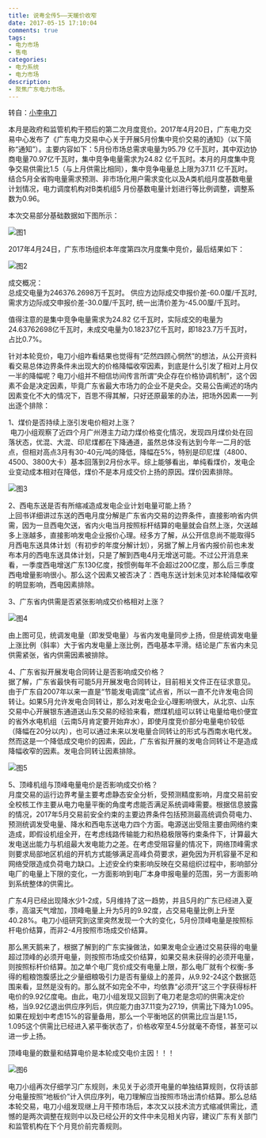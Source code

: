 ```yaml
---
title: 说粤全传5——天暖价收窄
date: 2017-05-15 17:10:04
comments: true
tags:
- 电力市场
- 售电
categories:
- 电力系统
- 电力市场
description:
- 聚焦广东电力市场。
---
```

转自：[小李电刀](https://mp.weixin.qq.com/s?__biz=MzA5MjI3OTAwMQ==&mid=2650927681&idx=1&sn=8d23c68cb79b103bb93c3850f9dd1905&chksm=8b9acbf7bced42e1f4298aa1ee6d6a6641cd3c870c3bb06e0d69ea33a77daff368f0853041db&scene=0#rd)

本月是政府和监管机构干预后的第二次月度竞价。2017年4月20日，广东电力交易中心发布了《广东电力交易中心关于开展5月份集中竞价交易的通知》（以下简称“通知”）。主要内容如下：5月份市场总需求电量为95.79 亿千瓦时，其中双边协商电量70.97亿千瓦时，集中竞争电量需求为24.82 亿千瓦时。本月的月度集中竞争交易供需比1.5（与上月供需比相同），集中竞争电量总上限为37.11 亿千瓦时。结合5月全省购电量需求预测、非市场化用户需求变化以及A类机组月度基数电量计划情况，电力调度机构对B类机组5 月份基数电量计划进行等比例调整，调整系数为0.96。

<!-- more -->

本次交易部分基础数据如下图所示：

![图1](http://i1.piimg.com/594442/c5b0eae4e120515d.jpg)

2017年4月24日，广东市场组织本年度第四次月度集中竞价，最后结果如下：

![图2](http://i1.piimg.com/594442/91ac3b537155bd7c.jpg)

成交概况：  
总成交电量为246376.2698万千瓦时。 供应方边际成交申报价差-60.0厘/千瓦时, 需求方边际成交申报价差-30.0厘/千瓦时, 统一出清价差为-45.00厘/千瓦时。

值得注意的是集中竞争电量需求为24.82 亿千瓦时，实际成交的电量为24.63762698亿千瓦时，未成交电量为0.18237亿千瓦时，即1823.7万千瓦时，占比0.7%。

针对本轮竞价，电刀小组咋看结果也觉得有“茫然四顾心惘然”的想法，从公开资料看交易总体边界条件未出现大的价格降幅收窄因素，到底是什么引发了相对上月仅一半的降幅呢？电刀小组并不相信坊间传言所谓“央企存在价格协调机制”，这个因素不会是决定因素，毕竟广东省最大市场力的企业不是央企。交易公告阐述的场内因素变化不大的情况下，百思不得其解，只好还原最笨的办法，把场外因素一一列出逐个排除：

1、煤价是否持续上涨引发电价相对上涨？  
 电刀小组观察了近四个月广州港主力动力煤价格变化情况，发现四月煤价处在回落状态，优混、大混、印尼煤都在下降通道，虽然总体没有达到今年一二月的低点，但相对高点3月有30-40元/吨的降低，降幅在5%，特别是印尼煤（4800、4500、3800大卡）基本回落到2月份水平。综上能够看出，单纯看煤价，发电企业变动成本相对在降低，煤价不是本月成交价上扬的原因。煤价因素排除。

![图3](http://i1.piimg.com/594442/15ee4451c9a54038.jpg)

2、西电东送是否有所缩减造成发电企业计划电量可能上扬？  
上回书详细讲过东送的西电月度分解是广东省内交易的边界条件，直接影响省内供需，因为一旦西电欠送，省内火电当月按照标杆结算的电量就会自然上涨，欠送越多上涨越多，直接影响发电企业报价心理。经多方了解，从公开信息尚不能取得5月西电东送具体计划（有初步的年度分解计划），另据了解上月省内报价前也未发布本月的西电东送具体计划，只是了解到西电4月无增送可能。不过公开消息来看，一季度西电增送广东130亿度，按惯例每年不会超过200亿度，那么后三季度西电增量影响很小。那么这个因素又被否决了：西电东送计划未见对本轮降幅收窄的明显影响，西电因素排除。

3、广东省内供需是否紧张影响成交价格相对上涨？

![图4](http://i1.piimg.com/594442/e7ce4541131c5c1b.jpg)

由上图可见，统调发电量（即发受电量）与省内发电量同步上扬，但是统调发电量上涨比例（斜率）大于省内发电量上涨比例，西电基本平滑。结论是广东省内未见供需紧张，省内供需因素被排除。

4、广东省拟开展发电合同转让是否影响成交价格？  
据了解，广东省最快有可能5月开展发电合同转让，目前相关文件正在征求意见。由于广东自2007年以来一直是“节能发电调度”试点省，所以一直不允许发电合同转让。如果5月允许发电合同转让，那么对发电企业心理影响很大，从北京、山东交易中心开展银东通道送山东交易的经验来看，燃煤机组可以转让电量给电价便宜的省外水电机组（云南5月肯定要开始弃水），即使月度竞价部分电量电价较低（降幅在20分以内），也可以通过未来以发电量合同转让的形式与西南水电代发。然而这是一个降低成交电价的因素，因此，广东省拟开展的发电合同转让不是造成降幅收窄的因素。发电合同转让因素排除。

![图5](http://i1.piimg.com/594442/98dc79e40162eeb0.jpg)

5、顶峰机组与顶峰电量电价是否影响成交价格？  
月度交易的运行边界考量主要考虑静态安全分析，受预测精度影响，月度交易前安全校核工作主要从电力电量平衡的角度考虑能否满足系统调峰需要。根据信息披露的情况，2017年5月交易前安全约束的主要边界条件包括预测最高统调负荷电力、预测统调发受电量、降水和西电东送电力四个方面。电源送出受阻主要由网络约束造成，即假设机组全开，在考虑线路传输能力和热稳极限等约束条件下，计算最大发电送出能力与机组最大发电能力之差。在考虑受阻容量的情况下，网络顶峰需求则要求局部地区机组的开机方式能够满足高峰负荷要求，避免因为开机容量不足和网络受限造成负荷电力缺口。上述安全约束影响反映在交易组织过程中，影响部分电厂的电量上下限的变化，一方面影响到电厂本身申报电量的范围，另一方面影响到系统整体的供需比。

广东4月已经出现降水少1-2成，5月维持了这一趋势，并且5月的广东已经进入夏季，高温天气增加，顶峰电量上升为5月的9.92度，占交易电量比例上升至40.28%。电刀小组研究到这里突然发现一个大的变化，5月份顶峰电量是按照标杆电价结算，而非2-4月按照市场成交价结算。

那么黑天鹅来了，根据了解到的广东实操做法，如果发电企业通过交易获得的电量超过顶峰的必须开电量，则按照市场成交价结算，如果交易未获得的必须开电量，则按照标杆价结算。加之单个电厂竞价成交有电量上限，那么电厂就有个权衡-多得的粗粮饱腹感比之少量细粮吸引力是否有量级上的差异，从9.92-24这个数据范围来看，显然是没有的。那么就不如完全不中，均依靠“必须开”这三个字获得标杆电价的9.92亿度电。由此，电刀小组发现又回到了电刀老是念叨的供需决定价格，当9.92亿退出供应序列后，供应能力由37.11变为27.19，供需比下降为1.095。如果在规划中考虑15%的容量备用，那么一个平衡地区的供需比应当是1.15，1.095这个供需比已经进入紧平衡状态了，价格收窄至4.5分就毫不奇怪，甚至可以进一步上扬。

顶峰电量的数量和结算电价是本轮成交电价主因！！！

![图6](http://i1.piimg.com/594442/25e60f07c230338b.jpg)

电刀小组再次仔细学习广东规则，未见关于必须开电量的单独结算规则，仅将该部分电量按照“地板价”计入供应序列，电刀理解应当按照市场出清价结算。那么总结本轮交易，电刀小组发现继上月干预市场后，本次又以技术流方式缩减供需比，遗憾的是两次调整在规则中以及已经公开的文件中未见相关内容，建议广东有关部门和监管机构在下个月竞价前完善规则。